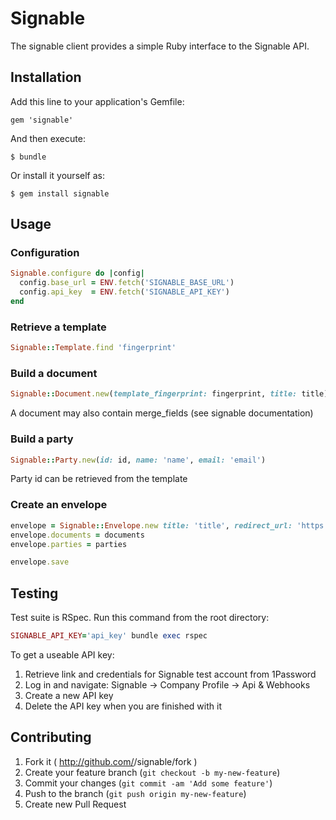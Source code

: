 # Signable

The signable client provides a simple Ruby interface to the Signable API.

## Installation

Add this line to your application's Gemfile:

    gem 'signable'

And then execute:

    $ bundle

Or install it yourself as:

    $ gem install signable

## Usage

### Configuration

```ruby
Signable.configure do |config|
  config.base_url = ENV.fetch('SIGNABLE_BASE_URL')
  config.api_key  = ENV.fetch('SIGNABLE_API_KEY')
end
```

### Retrieve a template

```ruby
Signable::Template.find 'fingerprint'
```

### Build a document

```ruby
Signable::Document.new(template_fingerprint: fingerprint, title: title)
```

A document may also contain merge_fields (see signable documentation)

### Build a party

```ruby
Signable::Party.new(id: id, name: 'name', email: 'email')
```

Party id can be retrieved from the template

### Create an envelope

```ruby
envelope = Signable::Envelope.new title: 'title', redirect_url: 'https://www.autoenrolment.co.uk'
envelope.documents = documents
envelope.parties = parties

envelope.save
```

## Testing

Test suite is RSpec. Run this command from the root directory:

```ruby
SIGNABLE_API_KEY='api_key' bundle exec rspec
```

To get a useable API key:

1. Retrieve link and credentials for Signable test account from 1Password
2. Log in and navigate: Signable → Company Profile → Api & Webhooks
3. Create a new API key
4. Delete the API key when you are finished with it

## Contributing

1. Fork it ( http://github.com/<my-github-username>/signable/fork )
2. Create your feature branch (`git checkout -b my-new-feature`)
3. Commit your changes (`git commit -am 'Add some feature'`)
4. Push to the branch (`git push origin my-new-feature`)
5. Create new Pull Request
